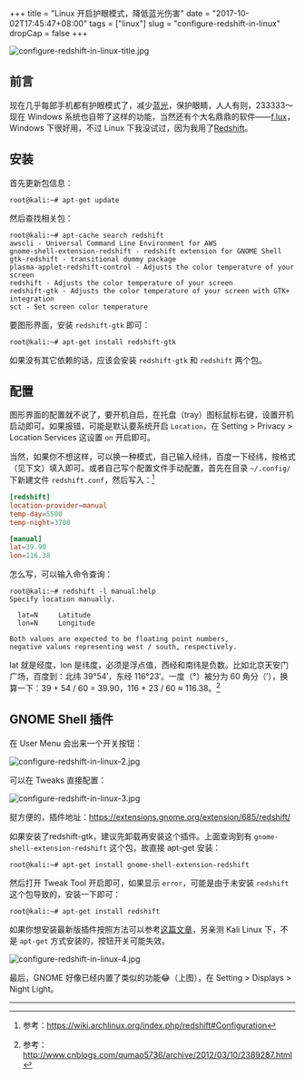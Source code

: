 +++
title = "Linux 开启护眼模式，降低蓝光伤害"
date = "2017-10-02T17:45:47+08:00"
tags = ["linux"]
slug = "configure-redshift-in-linux"
dropCap = false
+++

![configure-redshift-in-linux-title.jpg](/images/configure-redshift-in-linux-title.jpg "Redshift")

## 前言

现在几乎每部手机都有护眼模式了，减少[蓝光](https://www.zhihu.com/question/29440984)，保护眼睛，人人有则，233333～现在 Windows 系统也自带了这样的功能，当然还有个大名鼎鼎的软件——[f.lux](https://justgetflux.com/)，Windows 下很好用，不过 Linux 下我没试过，因为我用了[Redshift](https://github.com/jonls/redshift)。

## 安装

首先更新包信息：

```
root@kali:~# apt-get update
```

然后查找相关包：

```
root@kali:~# apt-cache search redshift
awscli - Universal Command Line Environment for AWS
gnome-shell-extension-redshift - redshift extension for GNOME Shell
gtk-redshift - transitional dummy package
plasma-applet-redshift-control - Adjusts the color temperature of your screen
redshift - Adjusts the color temperature of your screen
redshift-gtk - Adjusts the color temperature of your screen with GTK+ integration
sct - Set screen color temperature
```

要图形界面，安装 `redshift-gtk` 即可：

```
root@kali:~# apt-get install redshift-gtk
```

如果没有其它依赖的话，应该会安装 `redshift-gtk` 和 `redshift` 两个包。

## 配置

图形界面的配置就不说了，要开机自启，在托盘（tray）图标鼠标右键，设置开机启动即可。如果报错，可能是默认要系统开启 `Location`，在 Setting > Privacy > Location Services 这设置 `on` 开启即可。

当然，如果你不想这样，可以换一种模式，自己输入经纬，百度一下经纬，按格式（见下文）填入即可。或者自己写个配置文件手动配置，首先在目录 `~/.config/` 下新建文件 `redshift.conf`，然后写入：[^1]

```conf
[redshift]
location-provider=manual
temp-day=5500
temp-night=3700

[manual]
lat=39.90
lon=116.38
```

怎么写，可以输入命令查询：

```
root@kali:~# redshift -l manual:help
Specify location manually.

  lat=N		Latitude
  lon=N		Longitude

Both values are expected to be floating point numbers,
negative values representing west / south, respectively.
```

lat 就是经度，lon 是纬度，必须是浮点值，西经和南纬是负数。比如北京天安门广场，百度到：北纬 39°54′，东经 116°23′。一度（°）被分为 60 角分（′），换算一下：39 + 54 / 60 = 39.90，116 + 23 / 60 ≈ 116.38。[^2]

## GNOME Shell 插件

在 User Menu 会出来一个开关按钮：

![configure-redshift-in-linux-2.jpg](/images/configure-redshift-in-linux-2.jpg)

可以在 Tweaks 直接配置：

![configure-redshift-in-linux-3.jpg](/images/configure-redshift-in-linux-3.jpg)

挺方便的，插件地址：https://extensions.gnome.org/extension/685/redshift/

如果安装了redshift-gtk，建议先卸载再安装这个插件。上面查询到有 `gnome-shell-extension-redshift` 这个包，故直接 apt-get 安装：

```
root@kali:~# apt-get install gnome-shell-extension-redshift
```

然后打开 Tweak Tool 开启即可，如果显示 `error`，可能是由于未安装 `redshift` 这个包导致的，安装一下即可：

```
root@kali:~# apt-get install redshift
```

如果你想安装最新版插件按照方法可以参考[这篇文章](/tech/how-to-install-gnome-shell-extensions/)，另亲测 Kali Linux 下，不是 `apt-get` 方式安装的，按钮开关可能失效。

![configure-redshift-in-linux-4.jpg](/images/configure-redshift-in-linux-4.jpg)

最后，GNOME 好像已经内置了类似的功能😂（上图），在 Setting > Displays > Night Light。

---

[^1]: 参考：https://wiki.archlinux.org/index.php/redshift#Configuration
[^2]: 参考：http://www.cnblogs.com/qumao5736/archive/2012/03/10/2389287.html
